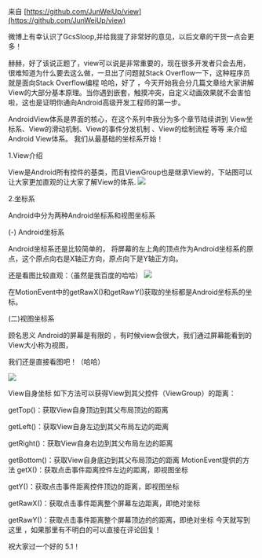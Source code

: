 来自 [https://github.com/JunWeiUp/view](https://github.com/JunWeiUp/view)

微博上有幸认识了GcsSloop,并给我提了非常好的意见，以后文章的干货一点会更多！

赫赫，好了该说正题了，view可以说是非常重要的，现在很多开发者只会去用，很难知道为什么要去这么做，一旦出了问题就Stack Overflow一下，这种程序员就是面向Stack Overflow编程 哈哈，好了 ，今天开始我会分几篇文章给大家讲解View的大部分基本原理。当你遇到嵌套，触摸冲突，自定义动画效果就不会害怕啦，这也是证明你通向Android高级开发工程师的第一步。

AndroidView体系是界面的核心，在这个系列中我分为多个章节陆续讲到 View坐标系、View的滑动机制、View的事件分发机制 、View的绘制流程 等等 来介绍Android View体系。 我们从最基础的坐标系开始！

1.View介绍

View是Android所有控件的基类，而且ViewGroup也是继承View的，下站图可以让大家更加直观的让大家了解View的体系.
![](http://upload-images.jianshu.io/upload_images/489570-631e06fb624c34b9.jpg?imageMogr2/auto-orient/strip%7CimageView2/2/w/1240)


2.坐标系

Android中分为两种Android坐标系和视图坐标系

(-) Android坐标系

Android坐标系还是比较简单的， 将屏幕的左上角的顶点作为Android坐标系的原点，这个原点向右是X轴正方向，原点向下是Y轴正方向。

还是看图比较直观：（虽然是我百度的哈哈）
![](http://upload-images.jianshu.io/upload_images/489570-7430da1a80125cf4.png?imageMogr2/auto-orient/strip%7CimageView2/2/w/1240)


在MotionEvent中的getRawX()和getRawY()获取的坐标都是Android坐标系的坐标。

(二)视图坐标系

顾名思义 Android的屏幕是有限的 ，有时候view会很大，我们通过屏幕能看到的View大小称为视图，

我们还是直接看图吧！（哈哈）

![](http://upload-images.jianshu.io/upload_images/489570-7cc507c5f1cf433f.png?imageMogr2/auto-orient/strip%7CimageView2/2/w/1240)


View自身坐标﻿﻿
如下方法可以获得View到其父控件（ViewGroup）的距离：

getTop()：获取View自身顶边到其父布局顶边的距离

getLeft()：获取View自身左边到其父布局左边的距离

getRight()：获取View自身右边到其父布局左边的距离

getBottom()：获取View自身底边到其父布局顶边的距离
MotionEvent提供的方法﻿﻿﻿
getX()：获取点击事件距离控件左边的距离，即视图坐标

getY()：获取点击事件距离控件顶边的距离，即视图坐标

getRawX()：获取点击事件距离整个屏幕左边距离，即绝对坐标

getRawY()：获取点击事件距离整个屏幕顶边的的距离，即绝对坐标
今天就写到这里 ，如果那里有不明白的可以直接在评论回复！

祝大家过一个好的 5.1！